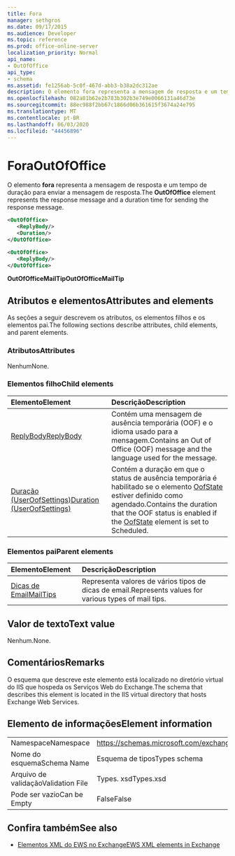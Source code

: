 ```yaml
---
title: Fora
manager: sethgros
ms.date: 09/17/2015
ms.audience: Developer
ms.topic: reference
ms.prod: office-online-server
localization_priority: Normal
api_name:
- OutOfOffice
api_type:
- schema
ms.assetid: fe1256ab-5c0f-467d-abb3-b38a2dc312ae
description: O elemento fora representa a mensagem de resposta e um tempo de duração para enviar a mensagem de resposta.
ms.openlocfilehash: 082a81b62e2b783b302b3e749e0066131a46d73e
ms.sourcegitcommit: 88ec988f2bb67c1866d06b361615f3674a24e795
ms.translationtype: MT
ms.contentlocale: pt-BR
ms.lasthandoff: 06/03/2020
ms.locfileid: "44456896"
---
```

# <a name="outofoffice"></a><span data-ttu-id="7f7f5-103">Fora</span><span class="sxs-lookup"><span data-stu-id="7f7f5-103">OutOfOffice</span></span>

<span data-ttu-id="7f7f5-104">O elemento **fora** representa a mensagem de resposta e um tempo de duração para enviar a mensagem de resposta.</span><span class="sxs-lookup"><span data-stu-id="7f7f5-104">The **OutOfOffice** element represents the response message and a duration time for sending the response message.</span></span> 
  
```XML
<OutOfOffice>
   <ReplyBody/>
   <Duration/>
</OutOfOffice>
```

```XML
<OutOfOffice>
   <ReplyBody/>
</OutOfOffice>
```

<span data-ttu-id="7f7f5-105">**OutOfOfficeMailTip**</span><span class="sxs-lookup"><span data-stu-id="7f7f5-105">**OutOfOfficeMailTip**</span></span>

## <a name="attributes-and-elements"></a><span data-ttu-id="7f7f5-106">Atributos e elementos</span><span class="sxs-lookup"><span data-stu-id="7f7f5-106">Attributes and elements</span></span>

<span data-ttu-id="7f7f5-107">As seções a seguir descrevem os atributos, os elementos filhos e os elementos pai.</span><span class="sxs-lookup"><span data-stu-id="7f7f5-107">The following sections describe attributes, child elements, and parent elements.</span></span>
  
### <a name="attributes"></a><span data-ttu-id="7f7f5-108">Atributos</span><span class="sxs-lookup"><span data-stu-id="7f7f5-108">Attributes</span></span>

<span data-ttu-id="7f7f5-109">Nenhum</span><span class="sxs-lookup"><span data-stu-id="7f7f5-109">None.</span></span>
  
### <a name="child-elements"></a><span data-ttu-id="7f7f5-110">Elementos filho</span><span class="sxs-lookup"><span data-stu-id="7f7f5-110">Child elements</span></span>

|<span data-ttu-id="7f7f5-111">**Elemento**</span><span class="sxs-lookup"><span data-stu-id="7f7f5-111">**Element**</span></span>|<span data-ttu-id="7f7f5-112">**Descrição**</span><span class="sxs-lookup"><span data-stu-id="7f7f5-112">**Description**</span></span>|
|:-----|:-----|
|[<span data-ttu-id="7f7f5-113">ReplyBody</span><span class="sxs-lookup"><span data-stu-id="7f7f5-113">ReplyBody</span></span>](replybody.md) <br/> |<span data-ttu-id="7f7f5-114">Contém uma mensagem de ausência temporária (OOF) e o idioma usado para a mensagem.</span><span class="sxs-lookup"><span data-stu-id="7f7f5-114">Contains an Out of Office (OOF) message and the language used for the message.</span></span>  <br/> |
|[<span data-ttu-id="7f7f5-115">Duração (UserOofSettings)</span><span class="sxs-lookup"><span data-stu-id="7f7f5-115">Duration (UserOofSettings)</span></span>](duration-useroofsettings.md) <br/> |<span data-ttu-id="7f7f5-116">Contém a duração em que o status de ausência temporária é habilitado se o elemento [OofState](oofstate.md) estiver definido como agendado.</span><span class="sxs-lookup"><span data-stu-id="7f7f5-116">Contains the duration that the OOF status is enabled if the [OofState](oofstate.md) element is set to Scheduled.</span></span>  <br/> |
   
### <a name="parent-elements"></a><span data-ttu-id="7f7f5-117">Elementos pai</span><span class="sxs-lookup"><span data-stu-id="7f7f5-117">Parent elements</span></span>

|<span data-ttu-id="7f7f5-118">**Elemento**</span><span class="sxs-lookup"><span data-stu-id="7f7f5-118">**Element**</span></span>|<span data-ttu-id="7f7f5-119">**Descrição**</span><span class="sxs-lookup"><span data-stu-id="7f7f5-119">**Description**</span></span>|
|:-----|:-----|
|[<span data-ttu-id="7f7f5-120">Dicas de Email</span><span class="sxs-lookup"><span data-stu-id="7f7f5-120">MailTips</span></span>](mailtips.md) <br/> |<span data-ttu-id="7f7f5-121">Representa valores de vários tipos de dicas de email.</span><span class="sxs-lookup"><span data-stu-id="7f7f5-121">Represents values for various types of mail tips.</span></span>  <br/> |
   
## <a name="text-value"></a><span data-ttu-id="7f7f5-122">Valor de texto</span><span class="sxs-lookup"><span data-stu-id="7f7f5-122">Text value</span></span>

<span data-ttu-id="7f7f5-123">Nenhum.</span><span class="sxs-lookup"><span data-stu-id="7f7f5-123">None.</span></span>
  
## <a name="remarks"></a><span data-ttu-id="7f7f5-124">Comentários</span><span class="sxs-lookup"><span data-stu-id="7f7f5-124">Remarks</span></span>

<span data-ttu-id="7f7f5-125">O esquema que descreve este elemento está localizado no diretório virtual do IIS que hospeda os Serviços Web do Exchange.</span><span class="sxs-lookup"><span data-stu-id="7f7f5-125">The schema that describes this element is located in the IIS virtual directory that hosts Exchange Web Services.</span></span>
  
## <a name="element-information"></a><span data-ttu-id="7f7f5-126">Elemento de informações</span><span class="sxs-lookup"><span data-stu-id="7f7f5-126">Element information</span></span>

|||
|:-----|:-----|
|<span data-ttu-id="7f7f5-127">Namespace</span><span class="sxs-lookup"><span data-stu-id="7f7f5-127">Namespace</span></span>  <br/> |https://schemas.microsoft.com/exchange/services/2006/types  <br/> |
|<span data-ttu-id="7f7f5-128">Nome do esquema</span><span class="sxs-lookup"><span data-stu-id="7f7f5-128">Schema Name</span></span>  <br/> |<span data-ttu-id="7f7f5-129">Esquema de tipos</span><span class="sxs-lookup"><span data-stu-id="7f7f5-129">Types schema</span></span>  <br/> |
|<span data-ttu-id="7f7f5-130">Arquivo de validação</span><span class="sxs-lookup"><span data-stu-id="7f7f5-130">Validation File</span></span>  <br/> |<span data-ttu-id="7f7f5-131">Types. xsd</span><span class="sxs-lookup"><span data-stu-id="7f7f5-131">Types.xsd</span></span>  <br/> |
|<span data-ttu-id="7f7f5-132">Pode ser vazio</span><span class="sxs-lookup"><span data-stu-id="7f7f5-132">Can be Empty</span></span>  <br/> |<span data-ttu-id="7f7f5-133">False</span><span class="sxs-lookup"><span data-stu-id="7f7f5-133">False</span></span>  <br/> |
   
## <a name="see-also"></a><span data-ttu-id="7f7f5-134">Confira também</span><span class="sxs-lookup"><span data-stu-id="7f7f5-134">See also</span></span>

- [<span data-ttu-id="7f7f5-135">Elementos XML do EWS no Exchange</span><span class="sxs-lookup"><span data-stu-id="7f7f5-135">EWS XML elements in Exchange</span></span>](ews-xml-elements-in-exchange.md)

